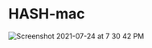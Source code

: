 # HASH-mac

![Screenshot 2021-07-24 at 7 30 42 PM](https://user-images.githubusercontent.com/36214175/126870832-eddc2103-1a50-4bd7-8d20-9bd8237ada3e.png)
